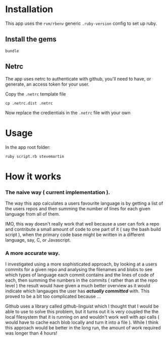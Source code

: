 # Installation
This app uses the `rvm/rbenv` generic `.ruby-version` config to set up ruby.

## Install the gems

    bundle

## Netrc
The app uses netrc to authenticate with github, you'll need to have, or generate, an
access token for your user.

Copy the `.netrc` template file

    cp .netrc.dist .netrc

Now replace the credientials in the `.netrc` file with your own

# Usage
In the app root folder:

    ruby script.rb stevemartin

# How it works

### The naive way ( current implementation ).
The way this app calculates a users favourite language is by getting a list of the users repos and then summing the number of lines for each given language from all of them.

IMO, this way doesn't really work that well because a user can fork a repo and contribute a small amount of code
to one part of it ( say the bash build script ), when the primary code base might be written in a different language, say, C, or Javascript.

### A more accurate way.
I investigated using a more sophisticated approach, by looking at a users commits for a given repo  and analysing the filenames and blobs to see which types of language each commit contains and the lines of code of each, then summing the numbers in the commits ( rather than at the repo level ) the result would have given a much better overview as it would indicate which langauges the user has __*actually committed*__ with. This proved to be a bit too complicated because ...

Github uses a library called github-linguist which I thought that I would be able to use to solve this problem, but it turns out it is very coupled the the local filesystem that it is running on and wouldn't work well with api calls ( would have to cache each blob locally and turn it into a file ). While I think this approach would be better in the long run, the amount of work required was longer than 4 hours!
